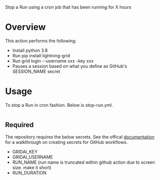Stop a Run using a cron job that has been running for X hours

# Overview
This action performs the following:
- Install python 3.8
- Run pip install lightning-grid
- Run grid login --username xxx -key xxx
- Pauses a session based on what you define as GitHub's SESSION_NAME secret

# Usage
To stop a Run in cron fashion. Below is stop-run.yml. 

```

```


## Required
The repository requires the below secrets. See the offical [documentation](https://github.com/Azure/actions-workflow-samples/blob/master/assets/create-secrets-for-GitHub-workflows.md) for a walkthrough on creating secrets for GitHub workflows.
- GRIDAI_KEY 
- GRIDAI_USERNAME 
- RUN_NAME (run name is truncated within github action due to screen size.  make it short)
- RUN_DURATION


